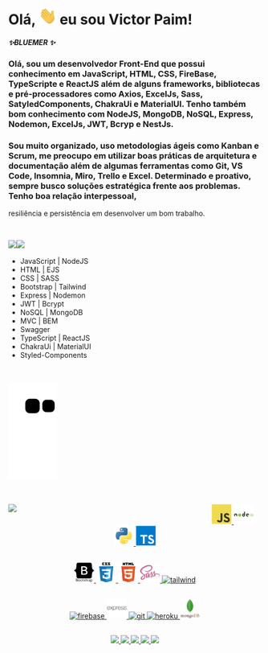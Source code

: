 # Olá, <img src="https://github.com/Leoruiz197/Leoruiz197/blob/main/img/Hi.gif" height="35px" width="35px" margin="5px"> eu sou Victor Paim!
##### ✨BLUEMER ✨


### Olá, sou um desenvolvedor Front-End que possui conhecimento em JavaScript, HTML, CSS, FireBase, TypeScripte e ReactJS além de alguns frameworks, bibliotecas e pré-processadores como Axios, ExcelJs, Sass, SatyledComponents, ChakraUi e MaterialUI. Tenho também bom conhecimento com NodeJS, MongoDB, NoSQL, Express, Nodemon, ExcelJs, JWT, Bcryp e NestJs.

### Sou muito organizado, uso metodologias ágeis como Kanban e Scrum, me preocupo em utilizar boas práticas de arquitetura e documentação além de algumas ferramentas como Git, VS Code, Insomnia, Miro, Trello e Excel. Determinado e proativo, sempre busco soluções estratégica frente aos problemas. Tenho boa relação interpessoal,
resiliência e persistência em desenvolver um bom trabalho.


<br/>
<p style = display: "inline block" align = "justify" >
  <img width = "420px" src="https://github-readme-stats.vercel.app/api?username=LabuPaim&show_icons=true&theme=blue-green"><img width = "420px" src="https://github-readme-streak-stats.herokuapp.com/?user=LabuPaim&theme=blue-green"> 
<p/>



- JavaScript | NodeJS
- HTML | EJS
- CSS | SASS
- Bootstrap | Tailwind
- Express | Nodemon
- JWT | Bcrypt
- NoSQL | MongoDB
- MVC | BEM
- Swagger
- TypeScript | ReactJS
- ChakraUi | MaterialUI
- Styled-Components


<br/>

   

![Snake animation](https://github.com/rafaballerini/rafaballerini/blob/output/github-contribution-grid-snake.svg)

  
 <br/>
 <br/>
  
<div style = display: "flex" align = "center" margin = "0px">  
   <img style = display: "inline block" align = "left" width = "390" src= "https://github-readme-stats.vercel.app/api/top-langs/?username=LabuPaim&theme=blue-green">
  
  <div style = display: "flex" align = "center" margin = "0px" gap = "100px">
    <a href="https://developer.mozilla.org/en-US/docs/Web/JavaScript" target="_blank" rel="noreferrer"> <img                    src="https://raw.githubusercontent.com/devicons/devicon/master/icons/javascript/javascript-original.svg" alt="javascript" width="40" height="40" margin = "100px"/>   </a>
    <a href="https://nodejs.org" target="_blank" rel="noreferrer"> <img src="https://raw.githubusercontent.com/devicons/devicon/master/icons/nodejs/nodejs-original-wordmark.svg" alt="nodejs" width="40" height="40"/> </a>
    <a href="https://www.python.org" target="_blank" rel="noreferrer"> <img src="https://raw.githubusercontent.com/devicons/devicon/master/icons/python/python-original.svg" alt="python" width="40" height="40"/> </a>
    <a href="https://www.typescriptlang.org/" target="_blank" rel="noreferrer"> <img src="https://raw.githubusercontent.com/devicons/devicon/master/icons/typescript/typescript-original.svg" alt="typescript" width="40" height="40"/> </a>
    
  <div/>
<div/>

##
  
<div style = display: "inline block" align = "center" margin = "0px">
  <a href="https://getbootstrap.com" target="_blank" rel="noreferrer"> <img src="https://raw.githubusercontent.com/devicons/devicon/master/icons/bootstrap/bootstrap-plain-wordmark.svg" alt="bootstrap" width="40" height="40"/> </a>
  <a href="https://www.w3schools.com/css/" target="_blank" rel="noreferrer"> <img src="https://raw.githubusercontent.com/devicons/devicon/master/icons/css3/css3-original-wordmark.svg" alt="css3" width="40" height="40"/> </a>
  <a href="https://www.w3.org/html/" target="_blank" rel="noreferrer"> <img src="https://raw.githubusercontent.com/devicons/devicon/master/icons/html5/html5-original-wordmark.svg" alt="html5" width="40" height="40"/> </a>
  <a href="https://sass-lang.com" target="_blank" rel="noreferrer"> <img src="https://raw.githubusercontent.com/devicons/devicon/master/icons/sass/sass-original.svg" alt="sass" width="40" height="40"/> </a>
  <a href="https://tailwindcss.com/" target="_blank" rel="noreferrer"> <img src="https://www.vectorlogo.zone/logos/tailwindcss/tailwindcss-icon.svg" alt="tailwind" width="40" height="40"/> </a>

<div/>
  
  ##
  
<div style = display: "inline block" align = "center" margin = "0px">    
  <a href="https://firebase.google.com/" target="_blank" rel="noreferrer"> <img src="https://www.vectorlogo.zone/logos/firebase/firebase-icon.svg" alt="firebase" width="40" height="40"/> </a>  
  <a href="https://expressjs.com" target="_blank" rel="noreferrer"> <img src="https://raw.githubusercontent.com/devicons/devicon/master/icons/express/express-original-wordmark.svg" alt="express" width="40" height="40"/> </a>
  <a href="https://git-scm.com/" target="_blank" rel="noreferrer"> <img src="https://www.vectorlogo.zone/logos/git-scm/git-scm-icon.svg" alt="git" width="40" height="40"/> </a>
  <a href="https://heroku.com" target="_blank" rel="noreferrer"> <img src="https://www.vectorlogo.zone/logos/heroku/heroku-icon.svg" alt="heroku" width="40" height="40"/> </a>  
  <a href="https://www.mongodb.com/" target="_blank" rel="noreferrer"> <img src="https://raw.githubusercontent.com/devicons/devicon/master/icons/mongodb/mongodb-original-wordmark.svg" alt="mongodb" width="40" height="40"/> </a>
<div/>


##
  
<div style = display: "inline block" align = "center" margin = "0px">
<a href= "https://www.facebook.com/victorpaim80" target= "_blank"/><img src="https://img.icons8.com/fluency/48/000000/facebook.png" /> <a href= "https://www.instagram.com/labuupaim" target= "_blank"/> <img src="https://img.icons8.com/fluency/48/000000/instagram-new.png"/><a href= "https://www.linkedin.com/in/labupaim"/> <img src="https://img.icons8.com/fluency/48/000000/linkedin.png"/><a href= "https://wa.me/qr/FREXR7E4HNB7N1"/> <img src="https://img.icons8.com/color/48/000000/whatsapp--v1.png"/> <a href= "https://discord.gg/DWEYTBw5"/> <img src="https://img.icons8.com/fluency/48/000000/discord-logo.png"/>
   <div/>
   
## 
  
  
